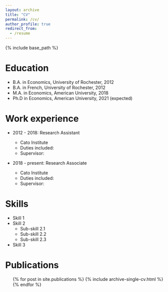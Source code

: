 ```yaml
---
layout: archive
title: "CV"
permalink: /cv/
author_profile: true
redirect_from:
  - /resume
---
```


{% include base_path %}

Education
======
* B.A. in Economics, University of Rochester, 2012
* B.A. in French, University of Rochester, 2012
* M.A. in Economics, American University, 2018
* Ph.D in Economics, American University, 2021 (expected)

Work experience
======
* 2012 - 2018: Research Assistant
  * Cato Institute
  * Duties included: 
  * Supervisor: 

* 2018 - present: Research Associate
  * Cato Institute
  * Duties included: 
  * Supervisor: 
  
Skills
======
* Skill 1
* Skill 2
  * Sub-skill 2.1
  * Sub-skill 2.2
  * Sub-skill 2.3
* Skill 3

Publications
======
  <ul>{% for post in site.publications %}
    {% include archive-single-cv.html %}
  {% endfor %}</ul>
  

  
